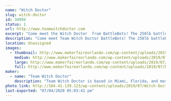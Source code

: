 ```yaml
---
name: "Witch Doctor"
slug: witch-doctor
id: 34994
status: 1
url: http://www.teamwitchdoctor.com
excerpt: "Come meet the Witch Doctor  from BattleBots! The 250lb battlebot will be showing off its battle scars while Andrea, Mike, and Paul will be available for questions throughout the day."
description: "Come meet Team Witch Doctor BattleBots! The 250lb battlebot  will be showing off its battle scars while Andrea, Mike, and Paul will be available for questions throughout the weekend."
location: Unassigned
images:
  - thumbnail: http://www.makerfaireorlando.com/wp-content/uploads/2019/07/BB2019-Jon-C-R-Bennett-_JBP6223-Edit.jpg
    medium: http://www.makerfaireorlando.com/wp-content/uploads/2019/07/BB2019-Jon-C-R-Bennett-_JBP6223-Edit.jpg
    large: http://www.makerfaireorlando.com/wp-content/uploads/2019/07/BB2019-Jon-C-R-Bennett-_JBP6223-Edit.jpg
    full: http://www.makerfaireorlando.com/wp-content/uploads/2019/07/BB2019-Jon-C-R-Bennett-_JBP6223-Edit.jpg
maker:
  - name: "Team Witch Doctor"
    description: "Team Witch Doctor is based in Miami, Florida, and most recently competed in BattleBots on ABC with their multi-bot Witch Doctor and Shaman. The team has been competing combat robots ranging from 150 grams to 250 pounds for the last 10+ years."
photo_link: http://104.41.139.123/wp-content/uploads/2019/07/Witch-Doctor-Team-S2019-1024x683.jpg
last-exported: "07/04/2020 05:03:41 pm"
---
```

